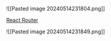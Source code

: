 ![[Pasted image 20240514231804.png]]

[React Router](https://reactrouter.com/en/main)

![[Pasted image 20240514231849.png]]

